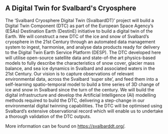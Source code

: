 ## A Digital Twin for Svalbard's Cryosphere

The ‘Svalbard Cryosphere Digital Twin (SvalbardDT)’ project will build a Digital Twin Component (DTC) as part of the European Space Agency’s (ESAs) Destination Earth (DestinE) initiative to build a digital twin of the Earth. We will construct a new DTC of the ice and snow of Svalbard’s cryosphere in the 21st Century through an automated data management system to ingest, harmonise, and analyse data products ready for delivery to the Digital Twin Earth Service Platform (DESP). The DTC developed here will utilise open-source satellite data and state-of-the art physics-based models to fully describe the characteristics of snow cover, glacier mass balance, and sea ice dynamics in Svalbard and associated waters in the 21st Century. Our vision is to capture observations of relevant environmental data, across the Svalbard ‘super site’, and feed them into a self-learning spatio-temporal model to build a time series of 3D change of ice and snow in Svalbard since the turn of the century. We will build the digital infrastructure and develop the Artificial Intelligence (AI) modelling methods required to build the DTC, delivering a step-change in our environmental digital twinning capabilities. The DTC will be optimised using Svalbard’s extensive observational record which will enable us to undertake a thorough validation of the DTC outputs.

More information can be found on https://svalbarddt.org/.
<!--

**Here are some ideas to get you started:**

🙋‍♀️ A short introduction - what is your organization all about?
🌈 Contribution guidelines - how can the community get involved?
👩‍💻 Useful resources - where can the community find your docs? Is there anything else the community should know?
🍿 Fun facts - what does your team eat for breakfast?
🧙 Remember, you can do mighty things with the power of [Markdown](https://docs.github.com/github/writing-on-github/getting-started-with-writing-and-formatting-on-github/basic-writing-and-formatting-syntax)
-->
